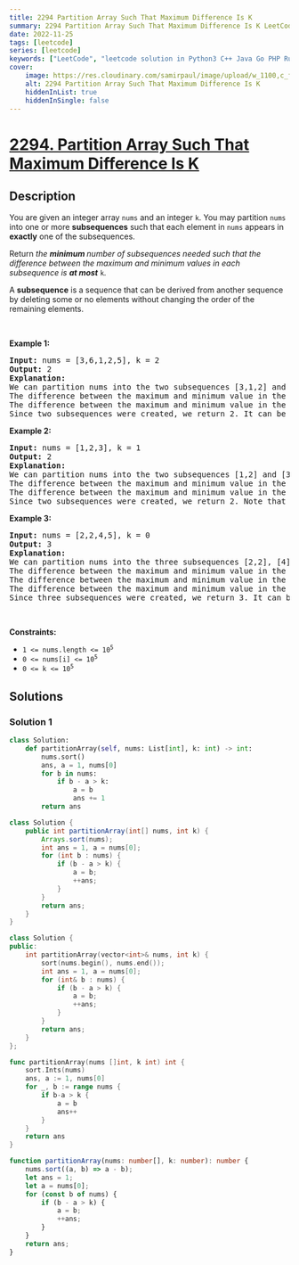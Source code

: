 ```yaml
---
title: 2294 Partition Array Such That Maximum Difference Is K
summary: 2294 Partition Array Such That Maximum Difference Is K LeetCode Solution Explained
date: 2022-11-25
tags: [leetcode]
series: [leetcode]
keywords: ["LeetCode", "leetcode solution in Python3 C++ Java Go PHP Ruby Swift TypeScript Rust C# JavaScript C", "2294 Partition Array Such That Maximum Difference Is K LeetCode Solution Explained in all languages"]
cover:
    image: https://res.cloudinary.com/samirpaul/image/upload/w_1100,c_fit,co_rgb:FFFFFF,l_text:Arial_75_bold:2294 Partition Array Such That Maximum Difference Is K - Solution Explained/problem-solving.webp
    alt: 2294 Partition Array Such That Maximum Difference Is K
    hiddenInList: true
    hiddenInSingle: false
---
```



# [2294. Partition Array Such That Maximum Difference Is K](https://leetcode.com/problems/partition-array-such-that-maximum-difference-is-k)


## Description

<p>You are given an integer array <code>nums</code> and an integer <code>k</code>. You may partition <code>nums</code> into one or more <strong>subsequences</strong> such that each element in <code>nums</code> appears in <strong>exactly</strong> one of the subsequences.</p>

<p>Return <em>the <strong>minimum </strong>number of subsequences needed such that the difference between the maximum and minimum values in each subsequence is <strong>at most</strong> </em><code>k</code><em>.</em></p>

<p>A <strong>subsequence</strong> is a sequence that can be derived from another sequence by deleting some or no elements without changing the order of the remaining elements.</p>

<p>&nbsp;</p>
<p><strong class="example">Example 1:</strong></p>

<pre>
<strong>Input:</strong> nums = [3,6,1,2,5], k = 2
<strong>Output:</strong> 2
<strong>Explanation:</strong>
We can partition nums into the two subsequences [3,1,2] and [6,5].
The difference between the maximum and minimum value in the first subsequence is 3 - 1 = 2.
The difference between the maximum and minimum value in the second subsequence is 6 - 5 = 1.
Since two subsequences were created, we return 2. It can be shown that 2 is the minimum number of subsequences needed.
</pre>

<p><strong class="example">Example 2:</strong></p>

<pre>
<strong>Input:</strong> nums = [1,2,3], k = 1
<strong>Output:</strong> 2
<strong>Explanation:</strong>
We can partition nums into the two subsequences [1,2] and [3].
The difference between the maximum and minimum value in the first subsequence is 2 - 1 = 1.
The difference between the maximum and minimum value in the second subsequence is 3 - 3 = 0.
Since two subsequences were created, we return 2. Note that another optimal solution is to partition nums into the two subsequences [1] and [2,3].
</pre>

<p><strong class="example">Example 3:</strong></p>

<pre>
<strong>Input:</strong> nums = [2,2,4,5], k = 0
<strong>Output:</strong> 3
<strong>Explanation:</strong>
We can partition nums into the three subsequences [2,2], [4], and [5].
The difference between the maximum and minimum value in the first subsequences is 2 - 2 = 0.
The difference between the maximum and minimum value in the second subsequences is 4 - 4 = 0.
The difference between the maximum and minimum value in the third subsequences is 5 - 5 = 0.
Since three subsequences were created, we return 3. It can be shown that 3 is the minimum number of subsequences needed.
</pre>

<p>&nbsp;</p>
<p><strong>Constraints:</strong></p>

<ul>
	<li><code>1 &lt;= nums.length &lt;= 10<sup>5</sup></code></li>
	<li><code>0 &lt;= nums[i] &lt;= 10<sup>5</sup></code></li>
	<li><code>0 &lt;= k &lt;= 10<sup>5</sup></code></li>
</ul>

## Solutions

### Solution 1

<!-- tabs:start -->

```python
class Solution:
    def partitionArray(self, nums: List[int], k: int) -> int:
        nums.sort()
        ans, a = 1, nums[0]
        for b in nums:
            if b - a > k:
                a = b
                ans += 1
        return ans
```

```java
class Solution {
    public int partitionArray(int[] nums, int k) {
        Arrays.sort(nums);
        int ans = 1, a = nums[0];
        for (int b : nums) {
            if (b - a > k) {
                a = b;
                ++ans;
            }
        }
        return ans;
    }
}
```

```cpp
class Solution {
public:
    int partitionArray(vector<int>& nums, int k) {
        sort(nums.begin(), nums.end());
        int ans = 1, a = nums[0];
        for (int& b : nums) {
            if (b - a > k) {
                a = b;
                ++ans;
            }
        }
        return ans;
    }
};
```

```go
func partitionArray(nums []int, k int) int {
	sort.Ints(nums)
	ans, a := 1, nums[0]
	for _, b := range nums {
		if b-a > k {
			a = b
			ans++
		}
	}
	return ans
}
```

```ts
function partitionArray(nums: number[], k: number): number {
    nums.sort((a, b) => a - b);
    let ans = 1;
    let a = nums[0];
    for (const b of nums) {
        if (b - a > k) {
            a = b;
            ++ans;
        }
    }
    return ans;
}
```

<!-- tabs:end -->

<!-- end -->
